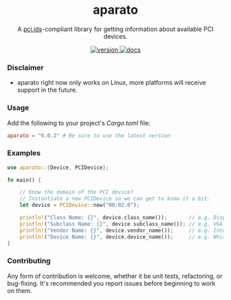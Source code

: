 <div align="center">
<h1>aparato</h1>

A <a href="https://pci-ids.ucw.cz/">pci.ids</a>-compliant library for getting information about available PCI devices.

<a href="https://crates.io/crates/aparato">
    <img src="https://img.shields.io/crates/v/aparato" alt="version" />
</a>

<a href="https://docs.rs/crate/aparato/">
    <img src="https://docs.rs/aparato/badge.svg" alt="docs" />
</a>

</div>

### Disclaimer

- aparato right now only works on Linux, more platforms will receive
support in the future.

### Usage

Add the following to your project's *Cargo.toml* file:

```toml
aparato = "6.0.2" # Be sure to use the latest version
```

### Examples

```rust
use aparato::{Device, PCIDevice};

fn main() {

    // Know the domain of the PCI device?
    // Instantiate a new PCIDevice so we can get to know it a bit.
    let device = PCIDevice::new("00:02.0");

    println!("Class Name: {}", device.class_name());       // e.g. Display Controller
    println!("Subclass Name: {}", device.subclass_name()); // e.g. VGA compatible controller
    println!("Vendor Name: {}", device.vendor_name());     // e.g. Intel Corporation
    println!("Device Name: {}", device.device_name());     // e.g. WhiskeyLake-U GT2 [UHD Graphics 620]
}

```


### Contributing

Any form of contribution is welcome, whether it be unit tests, refactoring, or bug-fixing. It's recommended you report issues before beginning to work on them.
